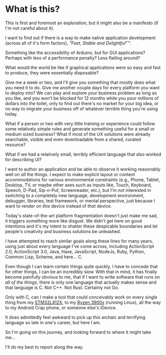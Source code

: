 # What is this?

This is first and foremost an exploration, but it might also be a manifesto (if I'm not careful about it).

I want to find out if there is a way to make native application development (across all of it's form factors), _"Fast, Stable and Delightful"™_.

Something like the accessibility of Arduino, but for GUI applications? Perhaps with less of a performance penalty? Less flailing around?

What would the world be like if graphical applications were so easy and fast to produce, they were essentially disposable?

Give me a week or two, and I'll give you something that mostly does what you need it to do. Give me another couple days for every platform you want to deploy into? We can play and explore your business problem as long as you like, and you won't be blocked for 12 months while you pour millions of dollars into the toilet, only to find out there's no market for your big idea, or no way to migrate your business off of whatever terrible thing you're using today.

What if a person or two with very little training or experience could follow some relatively simple rules and generate something useful for a small or medium sized business? What if most of the UX solutions were already searchable, visible and even downloadable from a shared, curated resource?

What if we had a relatively small, terribly efficient language that also worked for describing UI?

I want to author an application and be able to observe it working reasonably well on _all_ the things. I expect to make explicit layout or content accommodations for various environmental constraints (e.g., Phone, Tablet, Desktop, TV, or maybe other axes such as inputs like, Touch, Keyboard, Speech, D-Pad, Sip-n-Puf, Screenreader, etc.), but I'm not interested in switching to a completely new language, development environment, debugger, libraries, test framework, or mental perspective, just because I want to render on _this_ device instead of _that_ device.

Today's state-of-the-art platform fragmentation doesn't just make me sad, it triggers something more like disgust. We didn't get here on good intentions and it's my intent to shatter these despicable boundaries and let people's creativity and business solutions be unleashed.

I have attempted to reach similar goals along these lines for many years, using just about every language I've come across, including ActionScript 2.0, ActionScript 3.0, Java, Haxe, JavaScript, NodeJs, Ruby, Python, Common Lisp, Scheme, and here... C.

Even though I can learn certain things quite quickly, I have to concede that for other things, I can be an incredibly slow. With that in mind, it has finally become painfully obvious to me, that if I want to write software that runs on _all of the things_, there is only one language that actually makes sense and that language is C. Not C++. Not Rust. Certainly not Go.

Only with C, can I make a tool that could conceivably work on every single thing from my [STM32L412X](https://www.st.com/content/st_com/en/products/microcontrollers/stm32-32-bit-arm-cortex-mcus/stm32-ultra-low-power-mcus/stm32l4-series/stm32l4x2/stm32l412kb.html), to my [Ryzen 3900x](https://www.amd.com/en/products/cpu/amd-ryzen-9-3900x) (running Linux), all the way to my Android Crap phone, or someone else's iDevice.

It does admittedly feel awkward to pick up this archaic and terrifying language so late in one's career, but here I am.

So I'm going on this journey, and looking forward to where it might take me...

I'll do my best to report along the way.

